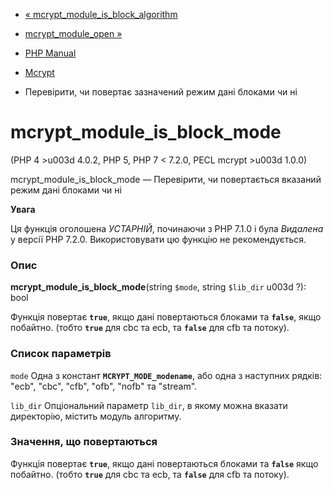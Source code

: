 - [« mcrypt_module_is_block_algorithm](function.mcrypt-module-is-block-algorithm.md)
- [mcrypt_module_open »](function.mcrypt-module-open.md)

- [PHP Manual](index.md)
- [Mcrypt](ref.mcrypt.md)
- Перевірити, чи повертає зазначений режим дані блоками чи ні

# mcrypt_module_is_block_mode

(PHP 4 \>u003d 4.0.2, PHP 5, PHP 7 \< 7.2.0, PECL mcrypt \>u003d 1.0.0)

mcrypt_module_is_block_mode — Перевірити, чи повертається вказаний режим
дані блоками чи ні

**Увага**

Ця функція оголошена *УСТАРНІЙ*, починаючи з PHP 7.1.0 і була *Видалена*
у версії PHP 7.2.0. Використовувати цю функцію не рекомендується.

### Опис

**mcrypt_module_is_block_mode**(string `$mode`, string `$lib_dir` u003d ?):
bool

Функція повертає **`true`**, якщо дані повертаються блоками та
**`false`**, якщо побайтно. (тобто **`true`** для cbc та ecb, та
**`false`** для cfb та потоку).

### Список параметрів

`mode`
Одна з констант **`MCRYPT_MODE_modename`**, або одна з наступних
рядків: "ecb", "cbc", "cfb", "ofb", "nofb" та "stream".

`lib_dir`
Опціональний параметр `lib_dir`, в якому можна вказати директорію,
містить модуль алгоритму.

### Значення, що повертаються

Функція повертає **`true`**, якщо дані повертаються блоками та
**`false`** якщо побайтно. (тобто **`true`** для cbc та ecb, та
**`false`** для cfb та потоку).
